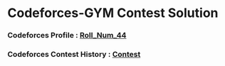 # Codeforces-GYM Contest Solution
### Codeforces Profile : [Roll_Num_44](https://codeforces.com/profile/Roll_Num_44)
### Codeforces Contest History : [Contest](https://codeforces.com/contests/with/Roll_Num_44)
